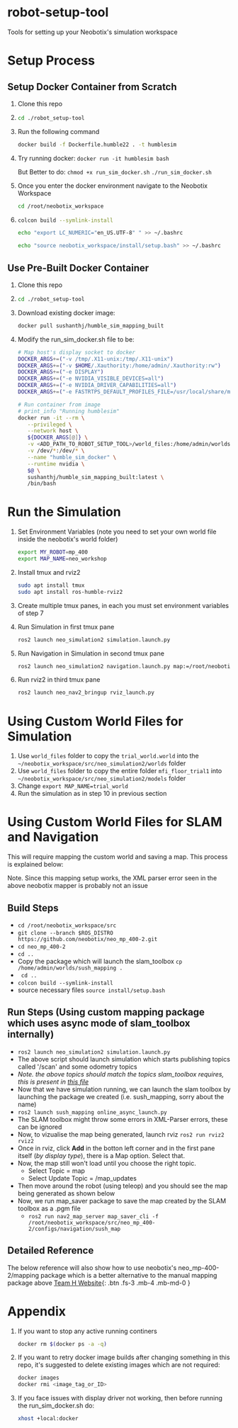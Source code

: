 # robot-setup-tool

Tools for setting up your Neobotix's simulation workspace

# Setup Process

## Setup Docker Container from Scratch

1. Clone this repo

2. ```bash
   cd ./robot_setup-tool
   ```

3. Run the following command
   ```bash
   docker build -f Dockerfile.humble22 . -t humblesim
   ```

4. Try running docker:
   ```docker run -it humblesim bash```

   But Better to do:
   ```chmod +x run_sim_docker.sh```
   ```./run_sim_docker.sh```

5. Once you enter the docker environment navigate to the Neobotix Workspace
   ```bash
   cd /root/neobotix_workspace
   ```

6. ```bash
   colcon build --symlink-install

   echo "export LC_NUMERIC="en_US.UTF-8" " >> ~/.bashrc

   echo "source neobotix_workspace/install/setup.bash" >> ~/.bashrc
   ```

## Use Pre-Built Docker Container

1. Clone this repo

2. ```bash
   cd ./robot_setup-tool
   ```

3. Download existing docker image:
   ```bash
   docker pull sushanthj/humble_sim_mapping_built
   ```

4. Modify the run_sim_docker.sh file to be:
   ```bash
   # Map host's display socket to docker
   DOCKER_ARGS+=("-v /tmp/.X11-unix:/tmp/.X11-unix")
   DOCKER_ARGS+=("-v $HOME/.Xauthority:/home/admin/.Xauthority:rw")
   DOCKER_ARGS+=("-e DISPLAY")
   DOCKER_ARGS+=("-e NVIDIA_VISIBLE_DEVICES=all")
   DOCKER_ARGS+=("-e NVIDIA_DRIVER_CAPABILITIES=all")
   DOCKER_ARGS+=("-e FASTRTPS_DEFAULT_PROFILES_FILE=/usr/local/share/middleware_profiles/rtps_udp_profile.xml")

   # Run container from image
   # print_info "Running humblesim"
   docker run -it --rm \
      --privileged \
      --network host \
      ${DOCKER_ARGS[@]} \
      -v <ADD_PATH_TO_ROBOT_SETUP_TOOL>/world_files:/home/admin/worlds \
      -v /dev/*:/dev/* \
      --name "humble_sim_docker" \
      --runtime nvidia \
      $@ \
      sushanthj/humble_sim_mapping_built:latest \
      /bin/bash
   ```


# Run the Simulation

1. Set Environment Variables (note you need to set your own world file inside the neobotix's world folder)
   ```bash
   export MY_ROBOT=mp_400
   export MAP_NAME=neo_workshop
   ```

2. Install tmux and rviz2
   ```bash
   sudo apt install tmux
   sudo apt install ros-humble-rviz2
   ```

3. Create multiple tmux panes, in each you must set environment variables of step 7

4. Run Simulation in first tmux pane
   ```bash
   ros2 launch neo_simulation2 simulation.launch.py
   ```

5. Run Navigation in Simulation in second tmux pane
   ```bash
   ros2 launch neo_simulation2 navigation.launch.py map:=/root/neobotix_workspace/src/neo_simulation2/maps/neo_workshop.yaml
   ```

6. Run rviz2 in third tmux pane
   ```bash
   ros2 launch neo_nav2_bringup rviz_launch.py
   ```



# Using Custom World Files for Simulation

1. Use ```world_files``` folder to copy the ```trial_world.world``` into the ```~/neobotix_workspace/src/neo_simulation2/worlds``` folder
2. Use ```world_files``` folder to copy the entire folder ```mfi_floor_trial1``` into ```~/neobotix_workspace/src/neo_simulation2/models``` folder
3. Change ```export MAP_NAME=trial_world```
4. Run the simulation as in step 10 in previous section



# Using Custom World Files for SLAM and Navigation

This will require mapping the custom world and saving a map. This process is explained below:

Note. Since this mapping setup works, the XML parser error seen in the above neobotix mapper
is probably not an issue

## Build Steps
- ```cd /root/neobotix_workspace/src```
- ```git clone --branch $ROS_DISTRO https://github.com/neobotix/neo_mp_400-2.git```
- ```cd neo_mp_400-2```
- ```cd ..```
- Copy the package which will launch the slam_toolbox ```cp /home/admin/worlds/sush_mapping .```
- ``` cd ..```
- ```colcon build --symlink-install```
- source necessary files ```source install/setup.bash```

## Run Steps (Using custom mapping package which uses async mode of slam_toolbox internally)

- ```ros2 launch neo_simulation2 simulation.launch.py```
- The above script should launch simulation which starts publishing topics called '/scan' and some odometry topics
- *Note. the above topics should match the topics slam_toolbox requires, this is present in [this file](https://github.com/SteveMacenski/slam_toolbox/blob/ros2/config/mapper_params_online_async.yaml)*
- Now that we have simulation running, we can launch the slam toolbox by launching the package we created (i.e. sush_mapping, sorry about the name)
- ```ros2 launch sush_mapping online_async_launch.py```
- The SLAM toolbox might throw some errors in XML-Parser errors, these can be ignored
- Now, to vizualise the map being generated, launch rviz ```ros2 run rviz2 rviz2```
- Once in rviz, click **Add** in the botton left corner and in the first pane itself (*by display type*), there is a Map option. Select that.
- Now, the map still won't load until you choose the right topic.
  - Select Topic = map
  - Select Update Topic = /map_updates
- Then move around the robot (using teleop) and you should see the map being generated as shown below
- Now, we run map_saver package to save the map created by the SLAM toolbox as a .pgm file
  - ```ros2 run nav2_map_server map_saver_cli -f /root/neobotix_workspace/src/neo_mp_400-2/configs/navigation/sush_map```

## Detailed Reference
The below reference will also show how to use neobotix's neo_mp-400-2/mapping package which is a better alternative to the manual mapping package above
[Team H Website](https://mrsd-project.herokuapp.com/docs/Simulation/build_floorplan.html){: .btn .fs-3 .mb-4 .mb-md-0 }



# Appendix

1. If you want to stop any active running continers
   ```bash
   docker rm $(docker ps -a -q)
   ```

2. If you want to retry docker image builds after changing something in this repo, it's suggested to delete existing images which are not required:
   ```bash
   docker images
   docker rmi <image_tag_or_ID>
   ```
3. If you face issues with display driver not working, then before running the run_sim_docker.sh do:
   ```bash
   xhost +local:docker
   ```
